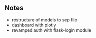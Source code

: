 ## Notes 

- restructure of models to sep file 
- dashboard with plotly 
- revamped auth with flask-login module 